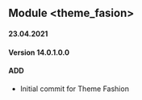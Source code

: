 ## Module <theme_fasion>

#### 23.04.2021
#### Version 14.0.1.0.0
#### ADD
- Initial commit for Theme Fashion